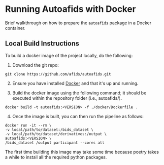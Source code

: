 # Running Autoafids with Docker

Brief walkthrough on how to prepare the `autoafids` package in a Docker container.

## Local Build Instructions
To build a docker image of the project locally, do the following:
1. Download the git repo:

```
git clone https://github.com/afids/autoafids.git
```
2. Ensure you have installed [Docker](https://docs.docker.com/engine/install/) and that it's up and running.

3. Build the docker image using the following command; it should be executed within the repository folder (i.e., autoafids/). 

```
docker build -t autoafids:<VERSION> -f ./docker/Dockerfile .
```

4. Once the image is built, you can then run the pipeline as follows:

```
docker run -it --rm \                     
-v local/path/to/dataset:/bids_dataset \ 
-v local/path/to/dataset/derivatives:/output \  
autoafids:<VERSION> \
/bids_dataset /output participant --cores all
```

The first time building this image may take some time because poetry takes a while to install all the required python packages. 